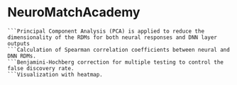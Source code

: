 # NeuroMatchAcademy
```
```Principal Component Analysis (PCA) is applied to reduce the dimensionality of the RDMs for both neural responses and DNN layer outputs
```Calculation of Spearman correlation coefficients between neural and DNN RDMs.
```Benjamini-Hochberg correction for multiple testing to control the false discovery rate.
```Visualization with heatmap.
